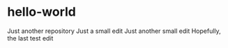 # hello-world
Just another repository
Just a small edit
Just another small edit
Hopefully, the last test edit
